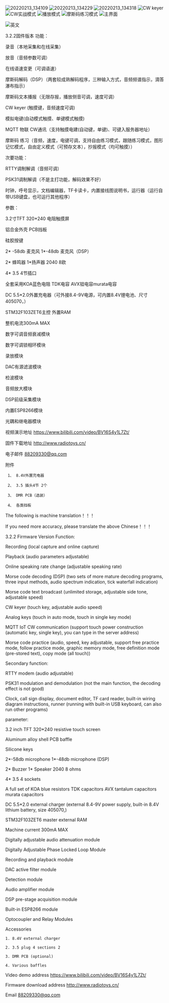 ![20220213_134109](https://user-images.githubusercontent.com/102570539/160530073-4746bf0d-e3f5-472c-bf5d-fad494d6a423.jpg)
![20220213_134229](https://user-images.githubusercontent.com/102570539/160530077-28d60de5-5d58-4372-95d7-a8a64bd64cfa.jpg)
![20220213_134318](https://user-images.githubusercontent.com/102570539/160530079-03c05492-9b28-41d2-95b6-b8ef0957142a.jpg)
![CW keyer](https://user-images.githubusercontent.com/102570539/160530119-933abcbd-8de0-48b1-b04f-6a93be99f8a4.jpg)
![CW实战模式](https://user-images.githubusercontent.com/102570539/160530121-8aad468d-244b-43ca-a525-9e421e2f7f2c.jpg)
![播放模式](https://user-images.githubusercontent.com/102570539/160530123-68d33551-831f-4a6a-9ef2-5d697f88709b.jpg)
![摩斯码练习模式](https://user-images.githubusercontent.com/102570539/160530124-66a2898c-7d51-495c-b0e7-5593a80dd9a1.jpg)
![主界面](https://user-images.githubusercontent.com/102570539/160530127-73defad9-90f8-4c9d-86f2-297e1735ca67.jpg)

![英文](https://user-images.githubusercontent.com/102570539/160530928-818d1541-1f56-4c94-9c52-c8042de18923.jpg)


3.2.2固件版本 功能： 

录音（本地采集和在线采集）

放音（音频参数可调）

在线语速变更（可调语速）

摩斯码解码（DSP）（两套较成熟解码程序，三种输入方式，音频频谱指示，滴答瀑布指示）

摩斯码文本播报（无限存报，播放侧音可调，速度可调）

CW keyer (触摸键，音频速度可调)

模拟电键(自动模式触摸、单键模式触摸)

MQTT 物联 CW通讯（支持触摸电建(自动键，单键)、可键入服务器地址）

摩斯码 练习（音频，速度，电键可调，支持自由练习模式，跟随练习模式，图形记忆模式，自由定义模式（可预存文本），抄报模式（均可触摸））

次要功能：

RTTY调制解调（音频可调）

PSK31调制解调（不是主打功能，解码效果不好）

时钟，呼号显示，文档编辑器，TF卡读卡，内置接线图说明书，运行器（运行自带USB键盘，也可运行其他程序）

参数：

3.2寸TFT 320*240 电阻触摸屏

铝合金外壳 PCB挡板

硅胶按键

2* -58db 麦克风 1*-48db 麦克风（DSP）

2* 蜂鸣器 1*扬声器 2040 8欧

4* 3.5 4节插口

全套采用KOA蓝色电阻 TDK电容 AVX钽电容murata电容

DC 5.5*2.0外置充电器（可外接8.4-9V电源，可内置8.4V锂电池、尺寸405070，）

STM32F103ZET6主控 外置RAM

整机电流300mA  MAX

数字可调音频衰减模块

数字可调锁相环模块

录放模块

DAC有源滤波模块

检波模块

音频放大模块

DSP前级采集模块

内置ESP8266模块

光耦和继电器模块

视频演示地址 https://www.bilibili.com/video/BV16S4y1L7Zt/

固件下载地址 http://www.radiotoys.cn/

电子邮件 88209330@qq.com

附件 

     1、 8.4V外置充电器

     2、 3.5 插头4节 2个
     
     3、 DMR PCB（选装）
     
     4、 各类挡板
     
The following is machine translation！！！

If you need more accuracy, please translate the above Chinese！！！
     
3.2.2 Firmware Version Function:

Recording (local capture and online capture)

Playback (audio parameters adjustable)

Online speaking rate change (adjustable speaking rate)

Morse code decoding (DSP) (two sets of more mature decoding programs, three input methods, audio spectrum indication, tick waterfall indication)

Morse code text broadcast (unlimited storage, adjustable side tone, adjustable speed)

CW keyer (touch key, adjustable audio speed)

Analog keys (touch in auto mode, touch in single key mode)

MQTT IoT CW communication (support touch power construction (automatic key, single key), you can type in the server address)

Morse code practice (audio, speed, key adjustable, support free practice mode, follow practice mode, graphic memory mode, free definition mode (pre-stored text), copy mode (all touch))

Secondary function:

RTTY modem (audio adjustable)

PSK31 modulation and demodulation (not the main function, the decoding effect is not good)

Clock, call sign display, document editor, TF card reader, built-in wiring diagram instructions, runner (running with built-in USB keyboard, can also run other programs)


parameter:

3.2 inch TFT 320*240 resistive touch screen

Aluminum alloy shell PCB baffle

Silicone keys

2*-58db microphone 1*-48db microphone (DSP)

2* Buzzer 1* Speaker 2040 8 ohms

4* 3.5 4 sockets

A full set of KOA blue resistors TDK capacitors AVX tantalum capacitors murata capacitors

DC 5.5*2.0 external charger (external 8.4-9V power supply, built-in 8.4V lithium battery, size 405070,)

STM32F103ZET6 master external RAM

Machine current 300mA MAX

Digitally adjustable audio attenuation module

Digitally Adjustable Phase Locked Loop Module

Recording and playback module

DAC active filter module

Detection module

Audio amplifier module

DSP pre-stage acquisition module

Built-in ESP8266 module

Optocoupler and Relay Modules



Accessories 
    
    1. 8.4V external charger
    
    2. 3.5 plug 4 sections 2
    
    3. DMR PCB (optional)
    
    4. Various baffles

Video demo address https://www.bilibili.com/video/BV16S4y1L7Zt/

Firmware download address http://www.radiotoys.cn/

Email 88209330@qq.com
